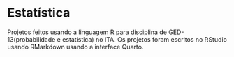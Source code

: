# Estatística

Projetos feitos usando a linguagem R para disciplina de GED-13(probabilidade e estatística) no ITA.
Os projetos foram escritos no RStudio usando RMarkdown usando a interface Quarto.

